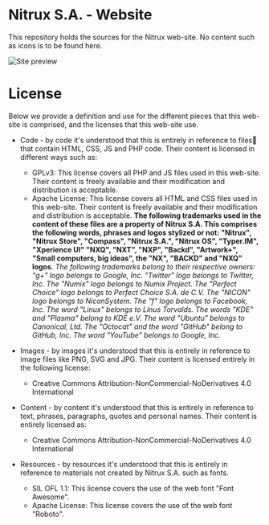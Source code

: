 Nitrux S.A. - Website
==============

This repository holds the sources for the Nitrux web-site. No content such as icons is to be found here.

![Site preview](http://i.imgur.com/VTs0IFw.png "Nitrux S.A. web-site")

License
==============

Below we provide a definition and use for the different pieces that this web-site is comprised, and the licenses that this web-site use.

* Code - by code it's understood that this is entirely in reference to files that contain HTML, CSS, JS and PHP code. Their content is licensed in different ways such as:
    
    * GPLv3: This license covers all PHP and JS files used in this web-site. Their content is freely available and their modification and distribution is acceptable.
    * Apache License: This license covers all HTML and CSS files used in this web-site. Their content is freely available and their modification and distribution is acceptable. **The following trademarks used in the content of these files are a property of Nitrux S.A. This comprises the following words, phrases and logos stylized or not: "Nitrux", "Nitrux Store", "Compass",  "Nitrux S.A.", "Nitrux OS", "Typer.IM", "Xperience UI" "NXQ", "NXT", "NXP", "Backd", "Artwork+", "Small computers, big ideas", the "NX", "BACKD" and "NXQ" logos**. *The following trademarks belong to their respective    owners: "g+" logo belongs to Google, Inc. "Twitter" logo belongs to Twitter, Inc. The "Numix" logo belongs to Numix Project. The "Perfect Choice" logo belongs to Perfect Choice S.A. de C.V. The "NICON" logo belongs to NiconSystem. The "f" logo belongs to Facebook, Inc. The word "Linux" belongs to Linus Torvalds. The words "KDE" and "Plasma" belong to KDE e.V. The word "Ubuntu" belongs to Canonical, Ltd. The "Octocat" and the word "GitHub" belong to GitHub, Inc. The word "YouTube" belongs to Google, Inc.*

* Images - by images it's understood that this is entirely in reference to image files like PNG, SVG and JPG. Their content is licensed entirely in the following license:

    * Creative Commons Attribution-NonCommercial-NoDerivatives 4.0 International
    
* Content - by content it's understood that this is entirely in reference to text, phrases, paragraphs, quotes and personal names. Their content is entirely licensed as:

    * Creative Commons Attribution-NonCommercial-NoDerivatives 4.0 International

* Resources - by resources it's understood that this is entirely in reference to materials not created by Nitrux S.A. such as fonts.

    * SIL OFL 1.1: This license covers the use of the web font "Font Awesome".
    * Apache License: This license covers the use of the web font "Roboto".
    
    
